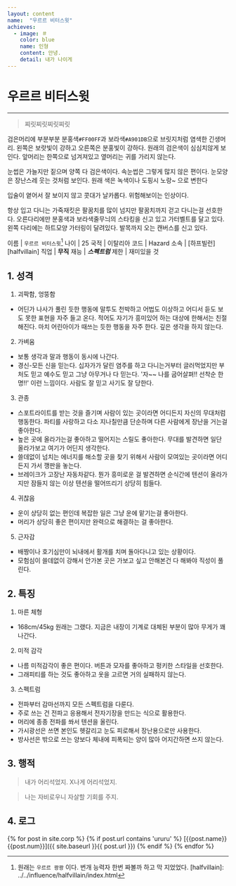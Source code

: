 ```yaml
---
layout: content
name:  "우르르 비터스윗"
achieves:
  - image: ＃
    color: blue
    name: 인형
    content: 안녕.
    detail: 내가 나이게
---
```

# 우르르 비터스윗
---
>  찌릿찌릿찌릿찌릿

검은머리에 부분부분 분홍색`#FF00FF`과 보라색`#A901DB`으로 브릿지처럼 염색한 긴생머리. 왼쪽은 보랏빛이 강하고 오른쪽은 분홍빛이 강하다. 원래의 검은색이 심심치않게 보인다. 앞머리는 한쪽으로 넘겨져있고 옆머리는 귀를 가리지 않는다.

눈썹은 가늘지만 짙으며 양쪽 다 검은색이다. 속눈썹은 그렇게 많지 않은 편이다. 눈모양은 장난스레 웃는 것처럼 보인다. 원래 색은 녹색이나 도핑시 노랑~ 으로 변한다

입술이 옅어서 잘 보이지 않고 콧대가 날카롭다. 위험해보이는 인상이다.

항상 입고 다니는 가죽재킷은 팔꿈치를 많이 넘지만 팔꿈치까지 걷고 다니는걸 선호한다. 오른다리에만 분홍색과 보라색줄무늬의 스타킹을 신고 있고 가터벨트를 달고 있다. 왼쪽 다리에는 하트모양 가터링이 달려있다. 발목까지 오는 캔버스를 신고 있다.

이름 | `우르르 비터스윗`[^name]
나이 | 25
국적 | 이탈리아
코드 | Hazard
소속 | [하프빌런][halfvillain]
직업 | **무직**
재능 | ***스펙트럼***
제한 | 재미있을 것

## 1. 성격

1. 괴팍함, 엉뚱함
  - 어딘가 나사가 풀린 듯한 행동에 말투도 천박하고 어법도 이상하고 어디서 듣도 보도 못한 표현을 자주 들고 온다. 적어도 자기가 흥미있어 하는 대상에 한해서는 친절해진다. 마치 어린아이가 때쓰는 듯한 행동을 자주 한다. 깊은 생각을 하지 않는다.
2. 가벼움
  - 보통 생각과 말과 행동이 동시에 나간다.
  - 경신-모든 신을 믿는다. 십자가가 달린 염주를 하고 다니는거부터 글러먹었지만 부처도 믿고 예수도 믿고 그냥 아무거나 다 믿는다. '자~~ 나를 굽어살펴!! 선착순 한명!!' 이런 느낌이다. 사람도 잘 믿고 사기도 잘 당한다.
3. 관종
  - 스포트라이트를 받는 것을 즐기며 사람이 있는 곳이라면 어디든지 자신의 무대처럼 행동한다. 파티를 사랑하고 다소 지나칠만큼 단순하며 다른 사람에게 장난을 거는걸 좋아한다.
  - 높은 곳에 올라가는걸 좋아하고 떨어지는 스릴도 좋아한다. 무대를 발견하면 일단 올라가보고 여기가 어딘지 생각한다.
  -  쓸데없이 넘치는 에너지를 해소할 곳을 찾기 위해서 사람이 모여있는 곳이라면 어디든지 가서 깽판을 놓는다.
  - 브레이크가 고장난 자동차같다. 뭔가 흥미로운 걸 발견하면 순식간에 텐션이 올라가지만 잠들지 않는 이상 텐션을 떨어뜨리기 상당히 힘들다.
4. 귀찮음
  - 운이 상당히 없는 편인데 복잡한 일은 그냥 운에 맡기는걸 좋아한다.
  - 머리가 상당히 좋은 편이지만 완력으로 해결하는 걸 좋아한다.
5. 근자감
  - 배짱이나 호기심만이 뇌내에서 활개를 치며 돌아다니고 있는 상황이다.
  - 모험심이 쓸데없이 강해서 안가본 곳은 가보고 싶고 안해본건 다 해봐야 직성이 풀린다.

## 2. 특징

1. 마른 체형
  - 168cm/45kg 원래는 그랬다. 지금은 내장이 기계로 대체된 부분이 많아 무게가 꽤 나간다.
2. 미적 감각
  - 나름 미적감각이 좋은 편이다. 버튼과 모자를 좋아하고 펑키한 스타일을 선호한다.
  - 그래피티를 하는 것도 좋아하고 옷을 고르면 거의 실패하지 않는다.
3. 스펙트럼
  - 전파부터 감마선까지 모든 스펙트럼을 다룬다.
  - 주로 쓰는 건 전파고 응용해서 전자기장을 만드는 식으로 활용한다.
  - 머리에 종종 전파를 쏴서 텐션을 올린다.
  - 가시광선은 쓰면 본인도 헷갈리고 눈도 피로해서 장난용으로만 사용한다.
  - 방사선은 밖으로 쓰는 양보다 체내에 피폭되는 양이 많아 어지간하면 쓰지 않는다.


## 3. 행적
  > 내가 어리석었지. X나게 어리석었지.

  > 나는 자비로우니 자살할 기회를 주지.


## 4. 로그

{% for post in site.corp %}
{% if post.url contains 'ururu' %}
[{{post.name}}{{post.num}}]({{ site.baseurl }}{{ post.url }})
{% endif %}
{% endfor %}

[^name]: 원래는 `우르르 쾅쾅` 이다. 번개 능력자 한번 짜볼까 하고 막 지었었다.
[halfvillain]: ../../influence/halfvillain/index.html
